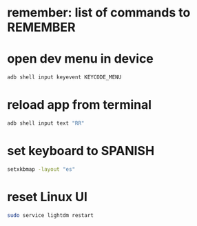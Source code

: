 # remember: list of commands to REMEMBER

# open dev menu in device
```bash
adb shell input keyevent KEYCODE_MENU
```

# reload app from terminal
```bash
adb shell input text "RR"
```

# set keyboard to SPANISH
```bash
setxkbmap -layout "es"
```

# reset Linux UI
```bash
sudo service lightdm restart
```
